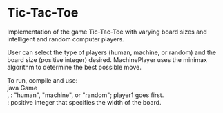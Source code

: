 Tic-Tac-Toe
===========

Implementation of the game Tic-Tac-Toe with varying board sizes and intelligent and random computer players.

User can select the type of players (human, machine, or random) and the board size (positive integer) desired. MachinePlayer uses the minimax algorithm to determine the best possible move.

To run, compile and use:  
java Game <player1> <player2> <size>  
<player1>, <player2>: "human", "machine", or "random"; player1 goes first.  
<size>: positive integer that specifies the width of the board.
